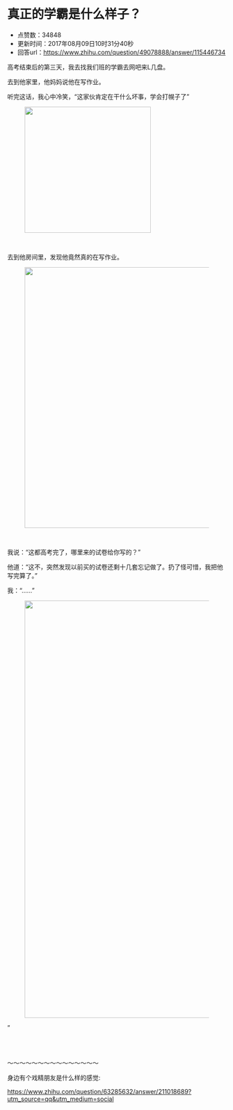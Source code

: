 # 真正的学霸是什么样子？
- 点赞数：34848
- 更新时间：2017年08月09日10时31分40秒
- 回答url：https://www.zhihu.com/question/49078888/answer/115446734
<body>
 <p data-pid="A6NR80mY">高考结束后的第三天，我去找我们班的学霸去网吧来L几盘。</p>
 <p data-pid="t3ysc0IX">去到他家里，他妈妈说他在写作业。</p>
 <p data-pid="h_fdfCPo">听完这话，我心中冷笑，“这家伙肯定在干什么坏事，学会打幌子了”</p>
 <figure>
  <img src="https://pica.zhimg.com/50/4fa705d5d923a96afb00d2d0b34e6b5c_720w.jpg?source=1940ef5c" data-rawwidth="290" data-rawheight="290" data-original-token="4fa705d5d923a96afb00d2d0b34e6b5c" class="content_image" width="290">
 </figure>
 <br>
 <p data-pid="2BpbncKN">去到他房间里，发现他竟然真的在写作业。</p>
 <figure>
  <img src="https://picx.zhimg.com/50/654947550edbc76256bca1f05f92d207_720w.jpg?source=1940ef5c" data-rawwidth="600" data-rawheight="261" data-original-token="654947550edbc76256bca1f05f92d207" class="origin_image zh-lightbox-thumb" width="600" data-original="https://pic1.zhimg.com/654947550edbc76256bca1f05f92d207_r.jpg?source=1940ef5c">
 </figure>
 <br>
 <p data-pid="RVujs0O4">我说：“这都高考完了，哪里来的试卷给你写的？”</p>
 <p data-pid="pEX2G16s">他道：“这不，突然发现以前买的试卷还剩十几套忘记做了。扔了怪可惜，我把他写完算了。”</p>
 <p data-pid="s-UtEEIO">我：“……”</p>
 <figure>
  <img src="https://pica.zhimg.com/50/e06af0f4102b2a0f1092817d1cbccc64_720w.jpg?source=1940ef5c" data-rawwidth="960" data-rawheight="960" data-original-token="e06af0f4102b2a0f1092817d1cbccc64" class="origin_image zh-lightbox-thumb" width="960" data-original="https://pic1.zhimg.com/e06af0f4102b2a0f1092817d1cbccc64_r.jpg?source=1940ef5c">
 </figure>
 <p data-pid="nnlRY0SK">”</p>
 <br>
 <br>
 <p data-pid="vWocsQtD">～～～～～～～～～～～～～～～</p>
 <p data-pid="ws_MP_Lm">身边有个戏精朋友是什么样的感觉:</p>
 <p data-pid="3KWZkne1"><a href="https://www.zhihu.com/question/63285632/answer/211018689?utm_source=qq&amp;utm_medium=social" class="internal"><span class="invisible">https://www.</span><span class="visible">zhihu.com/question/6328</span><span class="invisible">5632/answer/211018689?utm_source=qq&amp;utm_medium=social</span><span class="ellipsis"></span></a></p>
</body>